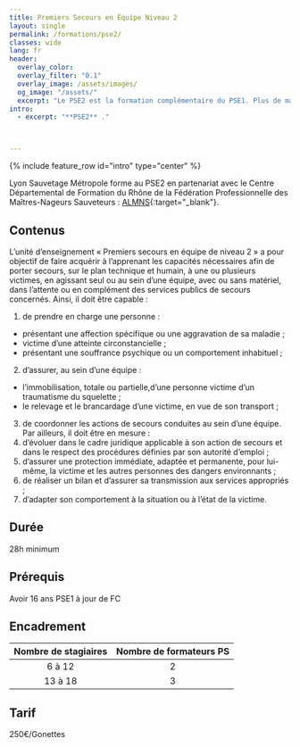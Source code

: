 ```yaml
---
title: Premiers Secours en Équipe Niveau 2
layout: single
permalink: /formations/pse2/
classes: wide
lang: fr
header:   
  overlay_color: 
  overlay_filter: "0.1"
  overlay_image: /assets/images/
  og_image: "/assets/"
  excerpt: "Le PSE2 est la formation complémentaire du PSE1. Plus de matériel, plus de contenus, équipes élargies. Le PSE2 est le complément essentiel pour qu'un secouriste puisse intégrer des dispositifs de secours plus complexes. Le PSE2 devient un équipier secouriste et est en mesure d'intégrer tous types de dispositif de secours."
intro:
  - excerpt: "**PSE2** ."



---
```

{% include feature_row id="intro" type="center" %}

Lyon Sauvetage Métropole forme au PSE2 en partenariat avec le Centre Départemental de Formation du Rhône de la Fédération Professionnelle des Maîtres-Nageurs Sauveteurs : [ALMNS](https://www.aleaumns.com/){:target="_blank"}.
## Contenus
L’unité d’enseignement « Premiers secours en équipe de niveau 2 » a pour objectif de faire acquérir à l’apprenant les capacités nécessaires afin de porter secours, sur le plan technique et humain, à une ou plusieurs victimes, en agissant seul ou au sein d’une équipe, avec ou sans matériel, dans l’attente ou en complément des services publics de secours concernés. Ainsi, il doit être capable :
1. de prendre en charge une personne :
- présentant une affection spécifique ou une aggravation de sa maladie ;
- victime d’une atteinte circonstancielle ;
- présentant une souffrance psychique ou un comportement inhabituel ;
2. d’assurer, au sein d’une équipe :
- l’immobilisation, totale ou partielle,d’une personne victime d’un traumatisme du squelette ;
- le relevage et le brancardage d’une victime, en vue de son transport ;
3. de coordonner les actions de secours conduites au sein d’une équipe.
Par ailleurs, il doit être en mesure :
4. d’évoluer dans le cadre juridique applicable à son action de secours et dans le respect des procédures définies par son autorité d’emploi ;
5. d’assurer une protection immédiate, adaptée et permanente, pour lui-même, la victime et les autres personnes des dangers environnants ;
6. de réaliser un bilan et d’assurer sa transmission aux services appropriés ;
7. d’adapter son comportement à la situation ou à l’état de la victime.

## Durée
28h minimum
## Prérequis
Avoir 16 ans
PSE1 à jour de FC

## Encadrement
| Nombre de stagiaires | Nombre de formateurs PS |
|:--------:|:--------:|
| 6 à 12 | 2 |
| 13 à 18 | 3 |

## Tarif
250€/Gonettes